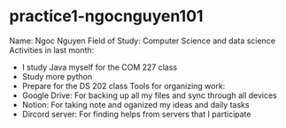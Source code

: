 # practice1-ngocnguyen101
Name: Ngoc Nguyen
Field of Study: Computer Science and data science
Activities in last month:
- I study Java myself for the COM 227 class
- Study more python
- Prepare for the DS 202 class
Tools for organizing work: 
- Google Drive: For backing up all my files and sync through all devices
- Notion: For taking note and oganized my ideas and daily tasks
- Dircord server: For finding helps from servers that I participate
